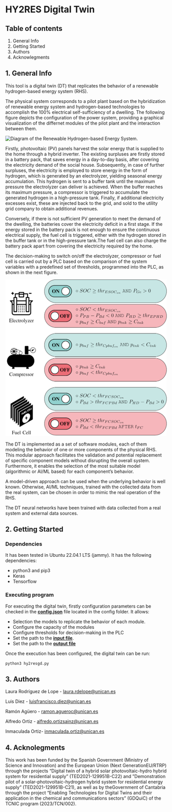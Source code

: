 # HY2RES Digital Twin

## Table of contents
1. General Info
2. Getting Started
3. Authors
4. Acknowlegments

## 1. General Info

This tool is a digital twin (DT) that replicates the behavior of a renewable hydrogen-based energy system  (RHS).

The physical system corresponds to a pilot plant based on the hybridization of renewable energy system and hydrogen-based technologies to accomplish the 100% electrical self-sufficiency of a dwelling. The following figure depicts the configuration of the power system, providing a graphical visualization of the differnet modules of the pilot plant and the interaction between them.

![Diagram of the Renewable
Hydrogen-based Energy System.](docs/real-system-architecture.png)

Firstly, photovoltaic (PV) panels harvest the solar energy that is supplied to the home through a hybrid inverter. The existing surpluses are firstly stored in a battery pack, that saves energy in a day-to-day basis, after covering the electricity demand of the social house. Subsequently, in case of further surpluses, the electricity is employed to store energy in the form of hydrogen, which is generated by an electrolyzer, yielding seasonal energy accumulation. This hydrogen is sent to a buffer tank until the maximum pressure the electrolyzer can deliver is achieved. When the buffer reaches its maximum pressure, a compressor is triggered to accumulate the generated hydrogen in a high-pressure tank.
Finally, if additional electricity excesses exist, these are injected back to the grid, and sold to the utility grid company to obtain additional revenues.

Conversely, if there is not sufficient PV generation to meet the demand of the dwelling, the batteries cover the electricity deficit in a first stage. If the energy stored in the battery pack is not enough to ensure the continuous electrical supply, the fuel cell is triggered, either with the hydrogen stored in the buffer tank or in the high-pressure tank.The fuel cell can also charge the battery pack apart from covering the electricity required by the home.

The decision-making to switch on/off the electrolyzer, compressor or fuel cell is carried out by a PLC based on the comparison of the system variables with a predefined
set of thresholds, programmed into the PLC, as shown in the next figure. 

![PLC decision-making logic.](docs/plc-logic.png)

The DT is implemented as a set of software modules, each of them modeling the behavior of one or more components of the physical RHS. This modular approach facilitates the
validation and potential replacement of specific component models without disrupting the overall system. Furthermore, it enables the selection of the most suitable model (algorithmic or AI/ML based) for each component’s behavior.

A model-driven approach can be used when the underlying behavior is well known. Otherwise, AI/ML techniques, trained with the collected data from the real system, can be chosen in order to mimic the real operation of the RHS. 

The DT neural networks have been trained with data collected from a real system   and external data sources.




## 2. Getting Started

### Dependencies
It has been tested in Ubuntu 22.04.1 LTS (jammy). It has the following dependencies:

*   python3 and pip3
*   Keras
*   Tensorflow


### Executing program

For executing the digital twin, firstly configuration parameters can be checked in the [**config.json**](docs/config.md) file located in the config folder. It allows:
* Selection the models to replicate the behavior of each module.
* Configure the capacity of the modules 
* Configure thresholds for decision-making in the PLC
* Set the path to the [**input file**](docs/inputs.md).
* Set the path to the [**output file**](docs/outputs.md)

Once the execution has been configured, the digital twin can be run:
```
python3 hy2resgd.py
```



## 3. Authors

Laura Rodríguez de Lope - laura.rdelope@unican.es

Luis Diez - luisfrancisco.diez@unican.es

Ramón Agüero - ramon.agueroc@unican.es

Alfredo Ortiz - alfredo.ortizsainz@unican.es

Inmaculada Ortiz- inmaculada.ortiz@unican.es


## 4. Acknolegments

This work has been funded by the Spanish Government (Ministry of Science and Innovation) and the European Union (Next GenerationEU/RTRP) through the projects “Digital twin of a hybrid solar photovoltaic-hydro hybrid system for residential supply” (TED2021-129951B-C22) and ”Demonstration pilot of a solar-photovoltaic-hydrogen hybrid system for residential energy supply” (TED2021-129951B-C21), as well as by theGovernment of Cantabria through the project “Enabling Technologies for Digital Twins and their application in the chemical and communications sectors” (GDQuiC) of the TCNIC program (2023/TCN/002).
